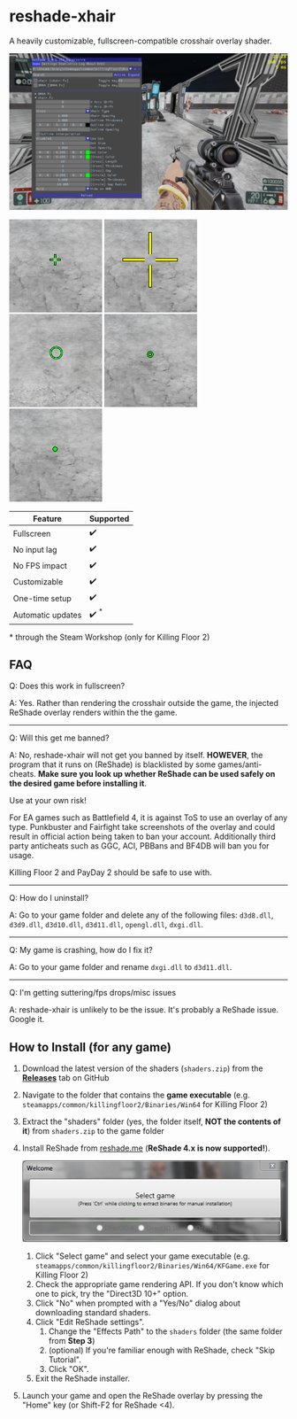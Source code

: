 # reshade-xhair

A heavily customizable, fullscreen-compatible crosshair overlay shader.

![xhair-gui](./img/xhair_gui.png)

![xhair-small](./img/xhair_small_cross.png)
![xhair-big](./img/xhair_big.png)
![xhair-circle](./img/xhair_circle_dot.png)
![xhair-small-circle](./img/xhair_small_circle.png)
![xhair-small-dot](./img/xhair_dot.png)

| Feature             | Supported               |
| ------------------- | ----------------------- |
| Fullscreen          | :heavy_check_mark:      |
| No input lag        | :heavy_check_mark:      |
| No FPS impact       | :heavy_check_mark:      |
| Customizable        | :heavy_check_mark:      |
| One-time setup      | :heavy_check_mark:      |
| Automatic updates   | :heavy_check_mark: <sup>&#42;</sup> |

&#42; through the Steam Workshop (only for Killing Floor 2)

## FAQ

Q: Does this work in fullscreen?

A: Yes. Rather than rendering the crosshair outside the game, the injected ReShade overlay renders within the the game.

---

Q: Will this get me banned?

A: No, reshade-xhair will not get you banned by itself. **HOWEVER**, the program that it runs on (ReShade) is blacklisted by some games/anti-cheats. **Make sure you look up whether ReShade can be used safely on the desired game before installing it**.

Use at your own risk!

For EA games such as Battlefield 4, it is against ToS to use an overlay of any type. Punkbuster and Fairfight take screenshots of the overlay and could result in official action being taken to ban your account. Additionally third party anticheats such as GGC, ACI, PBBans and BF4DB will ban you for usage. 

Killing Floor 2 and PayDay 2 should be safe to use with.

---

Q: How do I uninstall?

A: Go to your game folder and delete any of the following files: `d3d8.dll`, `d3d9.dll`, `d3d10.dll`, `d3d11.dll`, `opengl.dll`, `dxgi.dll`.

---

Q: My game is crashing, how do I fix it?

A: Go to your game folder and rename `dxgi.dll` to `d3d11.dll`.

---

Q: I'm getting suttering/fps drops/misc issues

A: reshade-xhair is unlikely to be the issue. It's probably a ReShade issue. Google it.

## How to Install (for any game)

1. Download the latest version of the shaders (`shaders.zip`) from the [**Releases**](https://github.com/LouisTakePILLz/reshade-xhair/releases) tab on GitHub
2. Navigate to the folder that contains the **game executable** (e.g. `steamapps/common/killingfloor2/Binaries/Win64` for Killing Floor 2)
3. Extract the "shaders" folder (yes, the folder itself, **NOT the contents of it**) from `shaders.zip` to the game folder
4. Install ReShade from [reshade.me](https://reshade.me) (**ReShade 4.x is now supported!**).

    ![reshade-installer](./img/reshade_installer.png)
    1. Click "Select game" and select your game executable (e.g. `steamapps/common/killingfloor2/Binaries/Win64/KFGame.exe` for Killing Floor 2)
    2. Check the appropriate game rendering API. If you don't know which one to pick, try the "Direct3D 10+" option.
    3. Click "No" when prompted with a "Yes/No" dialog about downloading standard shaders.
    4. Click "Edit ReShade settings".
        1. Change the "Effects Path" to the `shaders` folder (the same folder from **Step 3**)
        2. (optional) If you're familiar enough with ReShade, check "Skip Tutorial".
        3. Click "OK".
    5. Exit the ReShade installer.

5. Launch your game and open the ReShade overlay by pressing the "Home" key (or Shift-F2 for ReShade <4).
